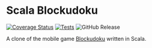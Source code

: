 # Scala Blockudoku

[![Coverage Status](https://coveralls.io/repos/github/Freeeezee/scala-blockudoku/badge.svg)](https://coveralls.io/github/Freeeezee/scala-blockudoku)
[![Tests](https://github.com/Freeeezee/scala-blockudoku/actions/workflows/tests.yml/badge.svg)](https://github.com/Freeeezee/scala-blockudoku/actions/workflows/tests.yml)
![GitHub Release](https://img.shields.io/github/v/release/Freeeezee/scala-blockudoku)

A clone of the mobile game [Blockudoku](https://apps.apple.com/de/app/blockudoku-block-puzzle/id1452227871?l=en-GB) written in Scala.
